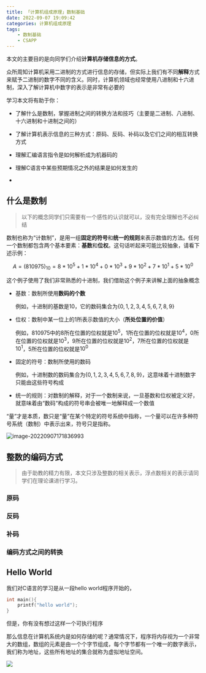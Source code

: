 ```yaml
---
title: 「计算机组成原理」数制基础
date: 2022-09-07 19:09:42
categories: 计算机组成原理
tags:
    - 数制基础
    - CSAPP
---
```



本文的主要目的是向同学们介绍**计算机存储信息的方式**。

众所周知计算机采用二进制的方式进行信息的存储，但实际上我们有不同**解释**方式来赋予二进制的数字不同的含义。同时，计算机领域也经常使用八进制和十六进制，深入了解计算机中数字的表示是非常有必要的

学习本文将有助于你：

- 了解什么是数制，掌握进制之间的转换方法和技巧（主要是二进制、八进制、十六进制和十进制之间的）

- 了解计算机表示信息的三种方式：原码、反码、补码以及它们之间的相互转换方式

- 理解汇编语言指令是如何解析成为机器码的
- 理解C语言中某些预期情况之外的结果是如何发生的
- 

## 什么是数制

> 以下的概念同学们只需要有一个感性的认识就可以，没有完全理解也不必纠结

数制也称为“计数制”，是用一组**固定的符号**和**统一的规则**来表示数值的方法。任何一个数制都包含两个基本要素：**基数**和**位权**。这句话听起来可能比较抽象，请看下述示例：

$$
A = (810975)_{10} = 8*10^5 + 1*10^4 + 0*10^3 + 9*10^2 + 7*10^1 + 5*10^0
$$

这个例子使用了我们非常熟悉的十进制，我们借助这个例子来讲解上面的抽象概念

- 基数：数制所使用**数码的个数**

	例如，十进制的基数是10，它的数码集合为$\{0, 1,2,3,4,5,6,7,8,9\}$

- 位权：数制中某一位上的1所表示数值的大小（**所处位置的价值**）

	例如，810975中的8所在位置的位权就是$10^5$，1所在位置的位权就是$10^4$，0所在位置的位权就是$10^3$，9所在位置的位权就是$10^2$，7所在位置的位权就是$10^1$，5所在位置的位权就是$10^0$

- 固定的符号：数制所使用的数码

	例如，十进制数的数码集合为$\{0,1,2,3,4,5,6,7,8,9\}$，这意味着十进制数字只能由这些符号构成

- 统一的规则：对数制的解释，对于一个数制来说，一旦基数和位权被定义好，就意味着由“数码“构成的符号串会被唯一地解释成一个数值

“量”才是本质，数只是“量”在某个特定的符号系统中指称，一个量可以在许多种符号系统（数制）中表示出来，符号只是指称。 









![image-20220907171836993](https://self-image-storage.oss-cn-beijing.aliyuncs.com/PicGo/810975%E7%9A%84%E4%BA%8C%E8%BF%9B%E5%88%B6%E5%92%8C%E5%8D%81%E8%BF%9B%E5%88%B6%E8%A1%A8%E7%A4%BA.png)



## 整数的编码方式

> 由于助教的精力有限，本文只涉及整数的相关表示，浮点数相关的表示请同学们在理论课进行学习。

### 原码



### 反码



### 补码



### 编码方式之间的转换

## Hello World

我们对C语言的学习是从一段hello world程序开始的，

```c
int main(){
	printf("hello world");
}
```

但是，你有没有想过这样一个可执行程序

那么信息在计算机系统内是如何存储的呢？通常情况下，程序将内存视为一个非常大的数组，数组的元素是由一个个字节组成，每个字节都有一个唯一的数字表示，我们称为地址，这些所有地址的集合就称为虚拟地址空间。

![](https://self-image-storage.oss-cn-beijing.aliyuncs.com/PicGo/%E4%BF%A1%E6%81%AF%E7%9A%84%E8%A1%A8%E7%A4%BA%E4%B8%8E%E5%A4%84%E7%90%86-%E8%99%9A%E6%8B%9F%E5%9C%B0%E5%9D%80%E7%A9%BA%E9%97%B4%E7%9A%84%E8%A1%A8%E7%A4%BA.png)